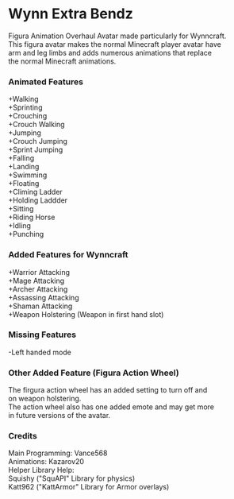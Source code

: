 # Wynn Extra Bendz
Figura Animation Overhaul Avatar made particularly for Wynncraft.\
This figura avatar makes the normal Minecraft player avatar have\
arm and leg limbs and adds numerous animations that replace\
the normal Minecraft animations.

### Animated Features
+Walking\
+Sprinting\
+Crouching\
+Crouch Walking\
+Jumping\
+Crouch Jumping\
+Sprint Jumping\
+Falling\
+Landing\
+Swimming\
+Floating\
+Climing Ladder\
+Holding Laddder\
+Sitting\
+Riding Horse\
+Idling\
+Punching

### Added Features for Wynncraft
+Warrior Attacking\
+Mage Attacking\
+Archer Attacking\
+Assassing Attacking\
+Shaman Attacking\
+Weapon Holstering (Weapon in first hand slot)

### Missing Features
-Left handed mode

### Other Added Feature (Figura Action Wheel)
The firgura action wheel has an added setting to turn off and\
on weapon holstering.\
The action wheel also has one added emote and may get more\
in future versions of the avatar.

### Credits
Main Programming: Vance568\
Animations: Kazarov20\
Helper Library Help:\
Squishy ("SquAPI" Library for physics)\
Katt962 ("KattArmor" Library for Armor overlays)
